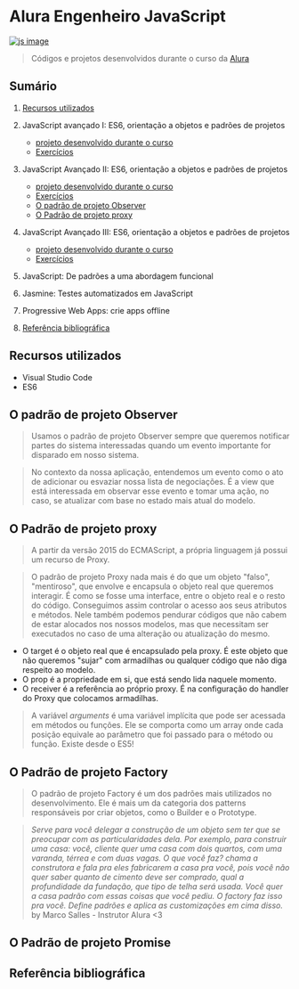 # Alura Engenheiro JavaScript

[![js image](https://cdn-images-1.medium.com/max/1600/0*CU8lM9dhv_M_XL4L.gif)](https://cursos.alura.com.br/career/engenheiro-javascript)

> Códigos e projetos desenvolvidos durante o curso da [Alura](https://cursos.alura.com.br/career/engenheiro-javascript)

## Sumário 

1. [Recursos utilizados]()

1. JavaScript avançado I: ES6, orientação a objetos e padrões de projetos
    * [projeto desenvolvido durante o curso](https://github.com/andermelo/alura-engenheiro-javascript/tree/master/projetos/negociacoes)
    * [Exercícios](https://github.com/andermelo/alura-engenheiro-javascript/tree/master/exercicios)         

1. JavaScript Avançado II: ES6, orientação a objetos e padrões de projetos
    * [projeto desenvolvido durante o curso](https://github.com/andermelo/alura-engenheiro-javascript/tree/master/projetos/negociacoes)
    * [Exercícios](https://github.com/andermelo/alura-engenheiro-javascript/tree/master/exercicios)
    * [O padrão de projeto Observer](#o-padrão-de-projeto-observer)
    * [O Padrão de projeto proxy](#o-padrão-de-projeto-proxy)

1. JavaScript Avançado III: ES6, orientação a objetos e padrões de projetos
    * [projeto desenvolvido durante o curso](https://github.com/andermelo/alura-engenheiro-javascript/tree/master/projetos/negociacoes)
    * [Exercícios](https://github.com/andermelo/alura-engenheiro-javascript/tree/master/exercicios)

1. JavaScript: De padrões a uma abordagem funcional

1. Jasmine: Testes automatizados em JavaScript
    
1. Progressive Web Apps: crie apps offline

1. [Referência bibliográfica](#referência-bibliográfica)


## Recursos utilizados

* Visual Studio Code
* ES6

## O padrão de projeto Observer

> Usamos o padrão de projeto Observer sempre que queremos notificar partes do sistema interessadas quando um evento importante for disparado em nosso sistema.

> No contexto da nossa aplicação, entendemos um evento como o ato de adicionar ou esvaziar nossa lista de negociações. É a view que está interessada em observar esse evento e tomar uma ação, no caso, se atualizar com base no estado mais atual do modelo.

## O Padrão de projeto proxy

> A partir da versão 2015 do ECMAScript, a própria linguagem já possui um recurso de Proxy.

> O padrão de projeto Proxy nada mais é do que um objeto "falso", "mentiroso", que envolve e encapsula o objeto real que queremos interagir. É como se fosse uma interface, entre o objeto real e o resto do código. Conseguimos assim controlar o acesso aos seus atributos e métodos. Nele também podemos pendurar códigos que não cabem de estar alocados nos nossos modelos, mas que necessitam ser executados no caso de uma alteração ou atualização do mesmo.

* O target é o objeto real que é encapsulado pela proxy. É este objeto que não queremos "sujar" com armadilhas ou qualquer código que não diga respeito ao modelo.
* O prop é a propriedade em si, que está sendo lida naquele momento.
* O receiver é a referência ao próprio proxy. É na configuração do handler do Proxy que colocamos armadilhas.

> A variável *arguments* é uma variável implícita que pode ser acessada em métodos ou funções. Ele se comporta como um array onde cada posição equivale ao parâmetro que foi passado para o método ou função. Existe desde o ES5!

## O Padrão de projeto Factory

> O padrão de projeto Factory é um dos padrões mais utilizados no desenvolvimento. Ele é mais um da categoria dos patterns responsáveis por criar objetos, como o Builder e o Prototype.

> *Serve para você delegar a construção de um objeto sem ter que se preocupar com as particularidades dela. Por exemplo, para construir uma casa: você, cliente quer uma casa com dois quartos, com uma varanda, térrea e com duas vagas. O que você faz? chama a construtora e fala pra eles fabricarem a casa pra você, pois você não quer saber quanto de cimento deve ser comprado, qual a profundidade da fundação, que tipo de telha será usada. Você quer a casa padrão com essas coisas que você pediu. O factory faz isso pra você. Define padrões e aplica as customizações em cima disso.* by Marco Salles - Instrutor 
Alura <3

## O Padrão de projeto Promise



## Referência bibliográfica
